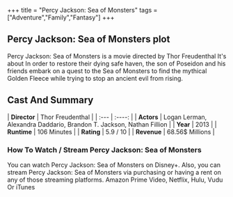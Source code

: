 +++
title = "Percy Jackson: Sea of Monsters"
tags = ["Adventure","Family","Fantasy"]
+++
## Percy Jackson: Sea of Monsters plot
Percy Jackson: Sea of Monsters is a movie directed by Thor Freudenthal It's about In order to restore their dying safe haven, the son of Poseidon and his friends embark on a quest to the Sea of Monsters to find the mythical Golden Fleece while trying to stop an ancient evil from rising.
## Cast And Summary
| **Director**      | Thor Freudenthal |
    | :---        |    :----:   |
    |  **Actors** | Logan Lerman, Alexandra Daddario, Brandon T. Jackson, Nathan Fillion |
    | **Year**   | 2013    |
    |  **Runtime** | 106 Minutes |
    |  **Rating** | 5.9 / 10 | 
    |  **Revenue** | 68.56$ Millions |
### How To Watch / Stream Percy Jackson: Sea of Monsters
You can watch Percy Jackson: Sea of Monsters on Disney+.
Also, you can stream Percy Jackson: Sea of Monsters via purchasing or having a rent on any of those streaming platforms.
Amazon Prime Video, Netflix, Hulu, Vudu Or iTunes